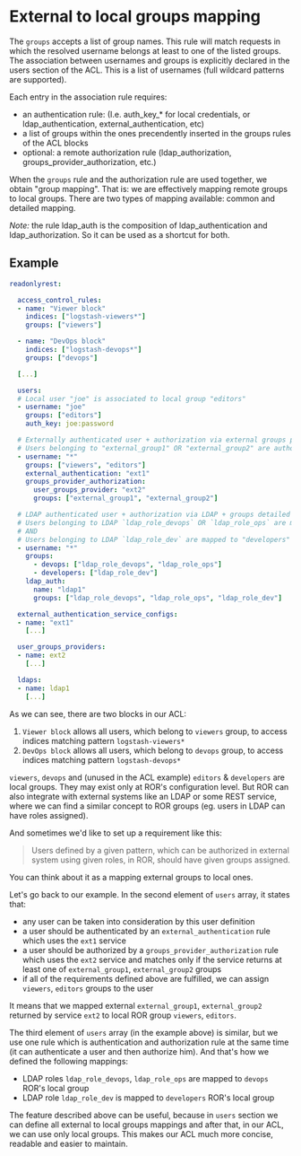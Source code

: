 # External to local groups mapping 

The `groups` accepts a list of group names. This rule will match requests in which the resolved username belongs at least to one of the listed groups. The association between usernames and groups is explicitly declared in the users section of the ACL. This is a list of usernames (full wildcard patterns are supported).

Each entry in the association rule requires:
* an authentication rule: (I.e. auth_key_* for local credentials, or ldap_authentication, external_authentication, etc)
* a list of groups within the ones precendently inserted in the groups rules of the ACL blocks
* optional: a remote authorization rule (ldap_authorization, groups_provider_authorization, etc.)
  
When the `groups` rule and the authorization rule are used together, we obtain "group mapping". That is: we are effectively mapping remote groups to local groups. There are two types of mapping available: common and detailed mapping.

*Note:* the rule ldap_auth is the composition of ldap_authentication and ldap_authorization. So it can be used as a shortcut for both.
## Example

```yaml
readonlyrest:

  access_control_rules:
  - name: "Viewer block"
    indices: ["logstash-viewers*"]
    groups: ["viewers"]

  - name: "DevOps block"
    indices: ["logstash-devops*"]
    groups: ["devops"]

  [...]

  users:
  # Local user "joe" is associated to local group "editors"
  - username: "joe"
    groups: ["editors"]
    auth_key: joe:password

  # Externally authenticated user + authorization via external groups provider + groups common mapping
  # Users belonging to "external_group1" OR "external_group2" are authorized as "viewers" AND "editors" in the ACL.
  - username: "*"
    groups: ["viewers", "editors"]
    external_authentication: "ext1"
    groups_provider_authorization:
      user_groups_provider: "ext2"
      groups: ["external_group1", "external_group2"]

  # LDAP authenticated user + authorization via LDAP + groups detailed mapping (any LDAP user is valid; groups from `ldap1` are mapped to local groups) 
  # Users belonging to LDAP `ldap_role_devops` OR `ldap_role_ops` are mapped to "devops" local group 
  # AND 
  # Users belonging to LDAP `ldap_role_dev` are mapped to "developers" local group
  - username: "*"
    groups: 
      - devops: ["ldap_role_devops", "ldap_role_ops"]
      - developers: ["ldap_role_dev"]
    ldap_auth:
      name: "ldap1"
      groups: ["ldap_role_devops", "ldap_role_ops", "ldap_role_dev"]

  external_authentication_service_configs:
  - name: "ext1"
    [...]

  user_groups_providers:
  - name: ext2
    [...]

  ldaps:
  - name: ldap1
    [...]
```

As we can see, there are two blocks in our ACL:

1. `Viewer block` allows all users, which belong to `viewers` group, to access indices matching pattern `logstash-viewers*`
1. `DevOps block` allows all users, which belong to `devops` group, to access indices matching pattern `logstash-devops*`

`viewers`, `devops` and (unused in the ACL example) `editors` & `developers` are local groups. They may exist only at ROR's configuration level. But ROR can also integrate with external systems like an LDAP or some REST service, where we can find a similar concept to ROR groups (eg. users in LDAP can have roles assigned).

And sometimes we'd like to set up a requirement like this:

> Users defined by a given pattern, which can be authorized in external system using given roles, in ROR, should have given groups assigned.

You can think about it as a mapping external groups to local ones. 

Let's go back to our example. In the second element of `users` array, it states that:

* any user can be taken into consideration by this user definition
* a user should be authenticated by an `external_authentication` rule which uses the `ext1` service
* a user should be authorized by a `groups_provider_authorization` rule which uses the `ext2` service and matches only if the service returns at least one of `external_group1`, `external_group2` groups
* if all of the requirements defined above are fulfilled, we can assign `viewers`, `editors` groups to the user 

It means that we mapped external `external_group1`, `external_group2` returned by service `ext2` to local ROR group `viewers`, `editors`. 

The third element of `users` array (in the example above) is similar, but we use one rule which is authentication and authorization rule at the same time (it can authenticate a user and then authorize him). And that's how we defined the following mappings: 
* LDAP roles `ldap_role_devops`, `ldap_role_ops` are mapped to `devops` ROR's local group
* LDAP role `ldap_role_dev` is mapped to `developers` ROR's local group

The feature described above can be useful, because in `users` section we can define all external to local groups mappings and after that, in our ACL, we can use only local groups. This makes our ACL much more concise, readable and easier to maintain. 